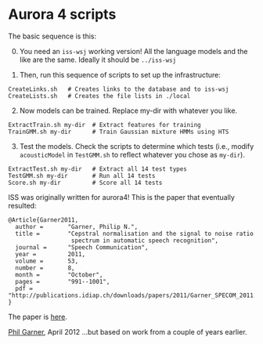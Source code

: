 Aurora 4 scripts
================

The basic sequence is this:

0.  You need an `iss-wsj` working version!  All the language models
and the like are the same.  Ideally it should be `../iss-wsj`

1. Then, run this sequence of scripts to set up the infrastructure:
```
CreateLinks.sh   # Creates links to the database and to iss-wsj
CreateLists.sh   # Creates the file lists in ./local
```

2. Now models can be trained.  Replace my-dir with whatever you like.
```
ExtractTrain.sh my-dir  # Extract features for training
TrainGMM.sh my-dir      # Train Gaussian mixture HMMs using HTS
```

3. Test the models.  Check the scripts to determine which tests (i.e.,
modify `acousticModel` in `TestGMM.sh` to reflect whatever you chose
as `my-dir`).
```
ExtractTest.sh my-dir   # Extract all 14 test types
TestGMM.sh my-dir       # Run all 14 tests
Score.sh my-dir         # Score all 14 tests
```

ISS was originally written for aurora4!  This is the paper that
eventually resulted:
```
@Article{Garner2011,
  author =       "Garner, Philip N.",
  title =        "Cepstral normalisation and the signal to noise ratio
                  spectrum in automatic speech recognition",
  journal =      "Speech Communication",
  year =         2011,
  volume =       53,
  number =       8,
  month =        "October",
  pages =        "991--1001",
  pdf = "http://publications.idiap.ch/downloads/papers/2011/Garner_SPECOM_2011.pdf"
}
```
The paper is [here](http://publications.idiap.ch/downloads/papers/2011/Garner_SPECOM_2011.pdf).

[Phil Garner](http://www.idiap.ch/~pgarner), April 2012
...but based on work from a couple of years earlier.
